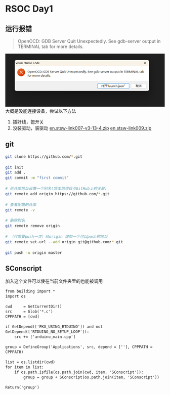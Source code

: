 # RSOC Day1
## 运行报错
> OpenOCD: GDB Server Quit Unexpectedly. See gdb-server output in TERMINAL tab
for more details.

![error](./error.png)
大概是没能连接设备，尝试以下方法
1. 插好线，摁开关
2. 没装驱动，装驱动
[en.stsw-link007-v3-13-4.zip](./en.stsw-link007-v3-13-4.zip)
[en.stsw-link009.zip](./en.stsw-link009.zip)

## git 
``` bash
git clone https://github.com/*.git

git init
git add .
git commit -m "first commit"

# 给仓库地址设置一个别名(将本地项目与GitHub上的关联)
git remote add origin https://github.com/*.git 

# 查看配置的仓库
git remote -v

# 删除别名
git remote remove origin

# （只需要push一次）给origin 增加一个可以push的地址
git remote set-url --add origin git@github.com:*.git

git push -u origin master
```
## SConscript
加入这个文件可以使在当前文件夹里的也能被调用
``` SConscript
from building import *
import os

cwd     = GetCurrentDir()
src     = Glob('*.c')
CPPPATH = [cwd]

if GetDepend(['PKG_USING_RTDUINO']) and not GetDepend(['RTDUINO_NO_SETUP_LOOP']):
    src += ['arduino_main.cpp']

group = DefineGroup('Applications', src, depend = [''], CPPPATH = CPPPATH)

list = os.listdir(cwd)
for item in list:
    if os.path.isfile(os.path.join(cwd, item, 'SConscript')):
        group = group + SConscript(os.path.join(item, 'SConscript'))

Return('group')
```